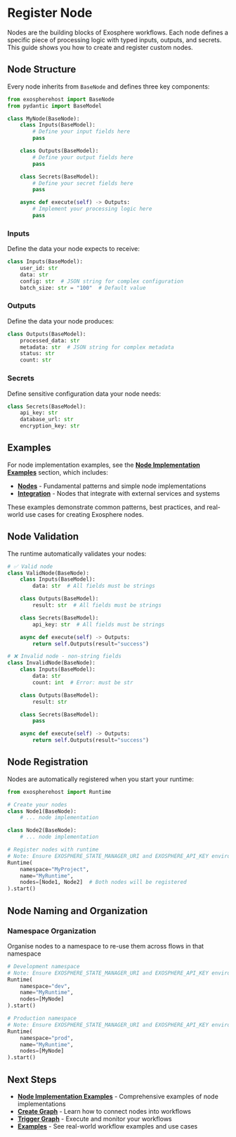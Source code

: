 # Register Node

Nodes are the building blocks of Exosphere workflows. Each node defines a specific piece of processing logic with typed inputs, outputs, and secrets. This guide shows you how to create and register custom nodes.

## Node Structure

Every node inherits from `BaseNode` and defines three key components:

```python
from exospherehost import BaseNode
from pydantic import BaseModel

class MyNode(BaseNode):
    class Inputs(BaseModel):
        # Define your input fields here
        pass

    class Outputs(BaseModel):
        # Define your output fields here
        pass

    class Secrets(BaseModel):
        # Define your secret fields here
        pass

    async def execute(self) -> Outputs:
        # Implement your processing logic here
        pass
```

### Inputs

Define the data your node expects to receive:

```python
class Inputs(BaseModel):
    user_id: str
    data: str
    config: str  # JSON string for complex configuration
    batch_size: str = "100"  # Default value
```

### Outputs

Define the data your node produces:

```python
class Outputs(BaseModel):
    processed_data: str
    metadata: str  # JSON string for complex metadata
    status: str
    count: str
```

### Secrets

Define sensitive configuration data your node needs:

```python
class Secrets(BaseModel):
    api_key: str
    database_url: str
    encryption_key: str
```

## Examples

For node implementation examples, see the **[Node Implementation Examples](./examples/node-examples/index.md)** section, which includes:

- **[Nodes](./examples/node-examples/basic-nodes.md)** - Fundamental patterns and simple node implementations
- **[Integration](./examples/node-examples/integration-nodes.md)** - Nodes that integrate with external services and systems

These examples demonstrate common patterns, best practices, and real-world use cases for creating Exosphere nodes.

## Node Validation

The runtime automatically validates your nodes:

```python hl_lines="19"
# ✅ Valid node
class ValidNode(BaseNode):
    class Inputs(BaseModel):
        data: str  # All fields must be strings

    class Outputs(BaseModel):
        result: str  # All fields must be strings

    class Secrets(BaseModel):
        api_key: str  # All fields must be strings

    async def execute(self) -> Outputs:
        return self.Outputs(result="success")

# ❌ Invalid node - non-string fields
class InvalidNode(BaseNode):
    class Inputs(BaseModel):
        data: str
        count: int  # Error: must be str

    class Outputs(BaseModel):
        result: str

    class Secrets(BaseModel):
        pass

    async def execute(self) -> Outputs:
        return self.Outputs(result="success")
```

## Node Registration

Nodes are automatically registered when you start your runtime:

```python hl_lines="14"
from exospherehost import Runtime

# Create your nodes
class Node1(BaseNode):
    # ... node implementation

class Node2(BaseNode):
    # ... node implementation

# Register nodes with runtime
# Note: Ensure EXOSPHERE_STATE_MANAGER_URI and EXOSPHERE_API_KEY environment variables are set
Runtime(
    namespace="MyProject",
    name="MyRuntime",
    nodes=[Node1, Node2]  # Both nodes will be registered
).start()
```

## Node Naming and Organization

### Namespace Organization

Organise nodes to a namespace to re-use them across flows in that namespace

```python hl_lines="3 10"
# Development namespace
# Note: Ensure EXOSPHERE_STATE_MANAGER_URI and EXOSPHERE_API_KEY environment variables are set
Runtime(
    namespace="dev",
    name="MyRuntime",
    nodes=[MyNode]
).start()

# Production namespace
# Note: Ensure EXOSPHERE_STATE_MANAGER_URI and EXOSPHERE_API_KEY environment variables are set
Runtime(
    namespace="prod",
    name="MyRuntime",
    nodes=[MyNode]
).start()
```

## Next Steps

- **[Node Implementation Examples](./node-examples/index.md)** - Comprehensive examples of node implementations
- **[Create Graph](./create-graph.md)** - Learn how to connect nodes into workflows
- **[Trigger Graph](./trigger-graph.md)** - Execute and monitor your workflows
- **[Examples](./examples.md)** - See real-world workflow examples and use cases
